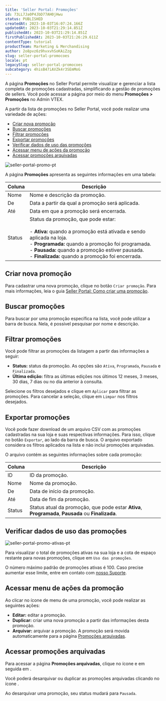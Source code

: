 ```yaml
---
title: 'Seller Portal: Promoções'
id: 73LL7Ja0P4JbD77AH0jHwu
status: PUBLISHED
createdAt: 2023-10-03T16:07:24.166Z
updatedAt: 2023-10-03T21:29:14.851Z
publishedAt: 2023-10-03T21:29:14.851Z
firstPublishedAt: 2023-10-03T21:26:29.611Z
contentType: tutorial
productTeam: Marketing & Merchandising
author: 2o8pvz6z9hvxvhSoKAiZzg
slug: seller-portal-promocoes
locale: pt
legacySlug: seller-portal-promocoes
subcategory: 4hisB47iAVZk4r3SEmMoG
---
```


A página **Promoções** no Seller Portal permite visualizar e gerenciar a lista completa de promoções cadastradas, simplificando a gestão de promoções de sellers. Você pode acessar a página por meio do menu **Promoções > Promoções** no Admin VTEX.

A partir da lista de promoções no Seller Portal, você pode realizar uma variedade de ações:

* [Criar nova promoção](#criar-nova-promocao)
* [Buscar promoções](#buscar-promocoes)
* [Filtrar promoções](#filtrar-promocoes)
* [Exportar promoções](#exportar-promocoes)
* [Verificar dados de uso das promoções](#verificar-dados-de-uso-das-promocoes)
* [Acessar menu de ações da promoção](#acessar-menu-de-acoes-da-promocao)
* [Acessar promoções arquivadas](#acessar-promocoes-arquivadas)

![seller-portal-promo-pt](//images.ctfassets.net/alneenqid6w5/266zLPS2IkGekYdMOz27Pz/124f6651a5de6411ec93f545748cd75c/image.png)

A página **Promoções** apresenta as seguintes informações em uma tabela: 

| Coluna | Descrição                                         |
| ------ | -------------------------------------------------------------------------------------------------------------------------------------------------------------------------------------------------------------------------------------------------------------------------- |
| Nome   | Nome e descrição da promoção.        |
| De     | Data a partir da qual a promoção será aplicada.  |
| Até    | Data em que a promoção será encerrada. |
| Status | Status da promoção, que pode estar:<br><br>-   **Ativa:** quando a promoção está ativada e sendo aplicada na loja.<br>-    **Programada:** quando a promoção foi programada.<br>-   **Pausada:** quando a promoção estiver pausada.<br>-   **Finalizada:** quando a promoção foi encerrada. |

## Criar nova promoção

Para cadastrar uma nova promoção, clique no botão `Criar promoção`. Para mais informações, leia o guia [Seller Portal: Como criar uma promoção](https://help.vtex.com/pt/tutorial/seller-portal-criar-uma-promocao--kzNPEaiJE8EWkDzO9dbBI).

## Buscar promoções

Para buscar por uma promoção específica na lista, você pode utilizar a barra de busca. Nela, é possível pesquisar por nome e descrição.

## Filtrar promoções

Você pode filtrar as promoções da listagem a partir das informações a seguir:

* **Status:** status da promoção. As opções são `Ativa`, `Programada`, `Pausada` e `Finalizada`.
* **Última edição:** filtra as últimas edições nos últimos 12 meses, 3 meses, 30 dias, 7 dias ou no dia anterior à consulta.

Selecione os filtros desejados e clique em `Aplicar` para filtrar as promoções. Para cancelar a seleção, clique em `Limpar` nos filtros desejados.

## Exportar promoções

Você pode fazer download de um arquivo CSV com as promoções cadastradas na sua loja e suas respectivas informações. Para isso, clique no botão `Exportar`, ao lado da barra de busca. O arquivo exportado considera os filtros aplicados na lista e não inclui promoções arquivadas.

O arquivo contém as seguintes informações sobre cada promoção:

| Coluna | Descrição                                                                          |
| ------ | ---------------------------------------------------------------------------------- |
| ID     | ID da promoção.                                                                    |
| Nome   | Nome da promoção.                                                                  |
| De     | Data de início da promoção.                                                        |
| Até    | Data de fim da promoção.                                                           |
| Status | Status atual da promoção, que pode estar **Ativa**, **Programada**, **Pausada** ou **Finalizada**. |

## Verificar dados de uso das promoções

![seller-portal-promo-ativas-pt](//images.ctfassets.net/alneenqid6w5/3tnyz6u3HxC6Qjezn9PvLr/b8e5dbee51610f19330da09d655ee8ca/image.png)

Para visualizar o total de promoções ativas na sua loja e a cota de espaço restante para novas promoções, clique em `Uso das promoções`.

O número máximo padrão de promoções ativas é 100. Caso precise aumentar esse limite, entre em contato com [nosso Suporte](https://support.vtex.com/hc/pt-br/requests).

## Acessar menu de ações da promoção

Ao clicar no ícone de menu <i class="fas fa-ellipsis-v"></i> de uma promoção, você pode realizar as seguintes ações:

*  <i class="fas fa-pencil-alt"></i> **Editar:** editar a promoção.
*  <i class="far fa-clone"></i> **Duplicar:** criar uma nova promoção a partir das informações desta promoção.
* <i class="fas fa-archive"></i> **Arquivar:** arquivar a promoção. A promoção será movida automaticamente para a página [Promoções arquivadas](#acessar-promocoes-arquivadas).

## Acessar promoções arquivadas

Para acessar a página **Promoções arquivadas**, clique no ícone <i class="fas fa-ellipsis-v"></i> e em seguida em <i class="fas fa-box"></i>.

Você poderá desarquivar ou duplicar as promoções arquivadas clicando no ícone <i class="fas fa-ellipsis-v"></i>. 

<div class="alert alert-info">
  <p>Ao desarquivar uma promoção, seu status mudará para <code>Pausada</code>.</p>
  </div>
